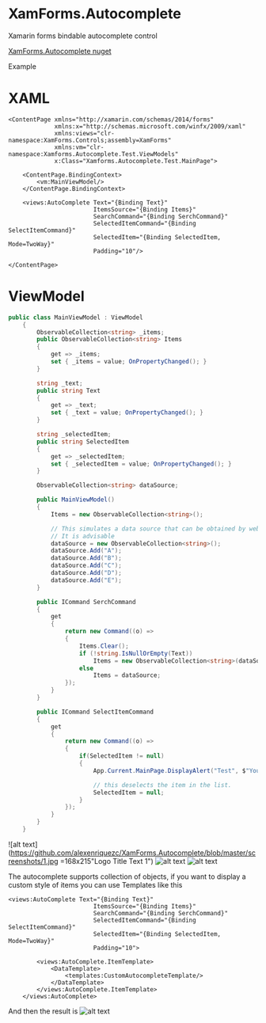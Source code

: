 # XamForms.Autocomplete
Xamarin forms bindable autocomplete control

[XamForms.Autocomplete nuget](https://www.nuget.org/packages/XamForms.Autocomplete/1.0.0)

Example

# XAML
``` XAML
<ContentPage xmlns="http://xamarin.com/schemas/2014/forms"
             xmlns:x="http://schemas.microsoft.com/winfx/2009/xaml"
             xmlns:views="clr-namespace:XamForms.Controls;assembly=XamForms"
             xmlns:vm="clr-namespace:Xamforms.Autocomplete.Test.ViewModels"
             x:Class="Xamforms.Autocomplete.Test.MainPage">

    <ContentPage.BindingContext>
        <vm:MainViewModel/>
    </ContentPage.BindingContext>

    <views:AutoComplete Text="{Binding Text}"
                        ItemsSource="{Binding Items}"
                        SearchCommand="{Binding SerchCommand}"
                        SelectedItemCommand="{Binding SelectItemCommand}"
                        SelectedItem="{Binding SelectedItem, Mode=TwoWay}"
                        Padding="10"/>

</ContentPage>
```

# ViewModel
```C#
public class MainViewModel : ViewModel
    {
        ObservableCollection<string> _items;
        public ObservableCollection<string> Items
        {
            get => _items;
            set { _items = value; OnPropertyChanged(); }
        }

        string _text;
        public string Text
        {
            get => _text;
            set { _text = value; OnPropertyChanged(); }
        }

        string _selectedItem;
        public string SelectedItem
        {
            get => _selectedItem;
            set { _selectedItem = value; OnPropertyChanged(); }
        }

        ObservableCollection<string> dataSource;

        public MainViewModel()
        {
            Items = new ObservableCollection<string>();

            // This simulates a data source that can be obtained by web service or read from database.
            // It is advisable
            dataSource = new ObservableCollection<string>();
            dataSource.Add("A");
            dataSource.Add("B");
            dataSource.Add("C");
            dataSource.Add("D");
            dataSource.Add("E");
        }

        public ICommand SerchCommand
        {
            get
            {
                return new Command((o) =>
                {
                    Items.Clear();
                    if (!string.IsNullOrEmpty(Text))
                        Items = new ObservableCollection<string>(dataSource.Where(x => x == Text.ToLower() || x == Text.ToUpper()));
                    else
                        Items = dataSource;
                });
            }
        }

        public ICommand SelectItemCommand
        {
            get
            {
                return new Command((o) =>
                {
                    if(SelectedItem != null)
                    {
                        App.Current.MainPage.DisplayAlert("Test", $"You have selected {SelectedItem} item", "Ok");

                        // this deselects the item in the list.
                        SelectedItem = null;
                    }
                });
            }
        }
    }
```

![alt text](https://github.com/alexenriquezc/XamForms.Autocomplete/blob/master/screenshots/1.jpg =168x215"Logo Title Text 1")
![alt text](https://github.com/alexenriquezc/XamForms.Autocomplete/blob/master/screenshots/2.jpg "Logo Title Text 1")
![alt text](https://github.com/alexenriquezc/XamForms.Autocomplete/blob/master/screenshots/3.jpg "Logo Title Text 1")

The autocomplete supports collection of objects, if you want to display a custom style of items you can use Templates like this

``` xAML
<views:AutoComplete Text="{Binding Text}"
                        ItemsSource="{Binding Items}"
                        SearchCommand="{Binding SerchCommand}"
                        SelectedItemCommand="{Binding SelectItemCommand}"
                        SelectedItem="{Binding SelectedItem, Mode=TwoWay}"
                        Padding="10">
        
        <views:AutoComplete.ItemTemplate>
            <DataTemplate>
                <templates:CustomAutocompleteTemplate/>
            </DataTemplate>
        </views:AutoComplete.ItemTemplate>        
    </views:AutoComplete>
```
And then the result is 
![alt text](https://github.com/alexenriquezc/XamForms.Autocomplete/blob/master/screenshots/4.jpg "Logo Title Text 1")
